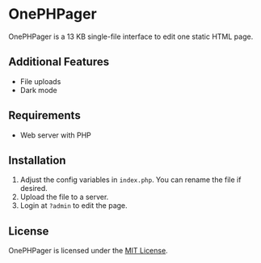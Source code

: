 # OnePHPager

OnePHPager is a 13 KB single-file interface to edit one static HTML page.

## Additional Features

* File uploads
* Dark mode

## Requirements

* Web server with PHP

## Installation

1. Adjust the config variables in `index.php`. You can rename the file if desired.
2. Upload the file to a server.
3. Login at `?admin` to edit the page.

## License

OnePHPager is licensed under the [MIT License](https://opensource.org/licenses/MIT).
